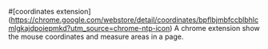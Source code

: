 #[coordinates extension] (https://chrome.google.com/webstore/detail/coordinates/bpflbjmbfccblbhlcmlgkajdpoiepmkd?utm_source=chrome-ntp-icon)
A chrome extension show the mouse coordinates and measure areas in a page.

